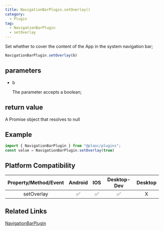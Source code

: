 ```yaml
---
title: NavigationBarPlugin.setOverlay()
category:
  - Plugin
tag:
  - NavigationBarPlugin
  - setOverlay 
---
```


Set whether to cover the content of the App in the system navigation bar;

```js
NavigationBarPlugin.setOverlay(b)
```

## parameters

  - b

    The parameter accepts a boolean;


## return value

  A Promise object that resolves to null

## Example
```js
import { NavigationBarPlugin } from "@plaoc/plugins";
const value = NavigationBarPlugin.setOverlay(true)
```


## Platform Compatibility

| Property/Method/Event| Android | IOS | Desktop-Dev | Desktop |
|:--------------------:|:-------:|:---:|:-----------:|:-------:|
| setOverlay           | ✅      | ✅  | ✅          | X       |

## Related Links

[NavigationBarPlugin](./index.md)


